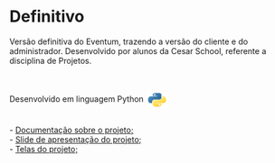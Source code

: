 # Definitivo
Versão definitiva do Eventum, trazendo a versão do cliente e do administrador.
Desenvolvido por alunos da Cesar School, referente a disciplina de Projetos.

##

<div style="display: inline_block"><br>
  Desenvolvido em linguagem Python
  <img align="center" alt="Python" height="30" width="40" src="https://raw.githubusercontent.com/devicons/devicon/master/icons/python/python-original.svg">
</div>

##

<div>
  - <a href="https://www.canva.com/design/DAFSIMFPiok/PY_nQE4P4b4K1jDyHYc3tA/edit?utm_content=DAFSIMFPiok&utm_campaign=designshare&utm_medium=link2&utm_source=sharebutton" target="_blank">Documentação sobre o projeto;</a>
  <br>
  - <a href="https://www.canva.com/design/DAFRc5nJ8pc/dsQBWk32npE2FCTW-5qE9Q/edit?utm_content=DAFRc5nJ8pc&utm_campaign=designshare&utm_medium=link2&utm_source=sharebutton" target="_blak">Slide de apresentação do projeto;</a>
  <br>
  - <a href="https://www.figma.com/file/hgWuvBdeoF6H6URNJlwrof/Prot%C3%B3tipo-Eventum?node-id=0%3A1" target="_blak">Telas do projeto;</a>
</div>
